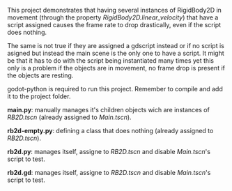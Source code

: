This project demonstrates that having several instances of RigidBody2D in movement (through the property *RigidBody2D.linear_velocity*) that have a script assigned causes the frame rate to drop drastically, even if the script does nothing.

The same is not true if they are assigned a gdscript instead or if no script is asigned but instead the main scene is the only one to have a script. It might be that it has to do with the script being instantiated many times yet this only is a problem if the objects are in movement, no frame drop is present if the objects are resting.

godot-python is required to run this project. Remember to compile and add it to the project folder.


**main.py**: manually manages it's children objects wich are instances of *RB2D.tscn* (already assigned to *Main.tscn*).

**rb2d-empty.py**: defining a class that does nothing (already assigned to *RB2D.tscn*).

**rb2d.py**: manages itself, assigne to *RB2D.tscn* and disable *Main.tscn*'s script to test.

**rb2d.gd**: manages itself, assigne to *RB2D.tscn* and disable *Main.tscn*'s script to test.

